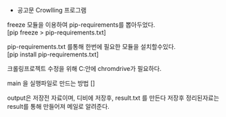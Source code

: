 * 공고문 Crowlling 프로그램

freeze 모듈을 이용하여 pip-requirements를 뽑아두었다. 		
[pip freeze > pip-requirements.txt]

pip-requirements.txt 를통해 한번에 필요한 모듈을 설치할수있다. 	
[pip install pip-requirements.txt] 

크롤링프로젝트 수정을 위해 C:안에 chromdrive가 필요하다.

main 을 실행파일로 만드는 방법				[]

output은 저장전 자료이며, 디비에 저장후, result.txt 를 만든다
저장후 정리된자료는 result를 통해 만들어져 메일로 알려준다.
